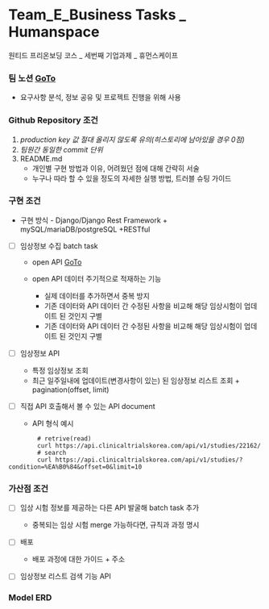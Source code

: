 # Team_E_Business Tasks _ Humanspace
원티드 프리온보딩 코스 _ 세번째 기업과제 _ 휴먼스케이프

### 팀 노션 [GoTo](https://rumbling-olive-af4.notion.site/Humanscape-6dd75da669644994bf73d34941e13735)
- 요구사항 분석, 정보 공유 및 프로젝트 진행을 위해 사용


### Github Repository 조건
1. *production key 값 절대 올리지 않도록 유의(히스토리에 남아있을 경우 0점)*
2. *팀원간 동일한 commit 단위*
3. README.md
    * 개인별 구현 방법과 이유, 어려웠던 점에 대해 간략히 서술
    * 누구나 따라 할 수 있을 정도의 자세한 실행 방법, 트러블 슈팅 가이드

### 구현 조건 
* 구현 방식 - Django/Django Rest Framework + mySQL/mariaDB/postgreSQL +RESTful

- [ ] 임상정보 수집 batch task
    * open API 
[GoTo](https://www.data.go.kr/data/3074271/fileData.do#/API)


    * open API 데이터 주기적으로 적재하는 기능
        * 실제 데이터를 추가하면서 중복 방지
        * 기존 데이터와 API 데이터 간 수정된 사항을 비교해 해당 임상시험이 업데이트 된 것인지 구별
        * 기존 데이터와 API 데이터 간 수정된 사항을 비교해 해당 임상시험이 업데이트 된 것인지 구별

- [ ] 임상정보 API
    * 특정 임상정보 조회
    * 최근 일주일내에 업데이트(변경사항이 있는) 된 임상정보 리스트 조회 + pagination(offset, limit)

- [ ] 직접 API 호출해서 볼 수 있는 API document
    * API 형식 예시
~~~
        # retrive(read)
        curl https://api.clinicaltrialskorea.com/api/v1/studies/22162/
        # search
        curl https://api.clinicaltrialskorea.com/api/v1/studies/?condition=%EA%B0%84&offset=0&limit=10
~~~

### 가산점 조건
- [ ] 임상 시험 정보를 제공하는 다른 API 발굴해 batch task 추가
    * 중복되는 임상 시험 merge 가능하다면, 규칙과 과정 명시
- [ ] 배포
    * 배포 과정에 대한 가이드 + 주소
- [ ] 임상정보 리스트 검색 기능 API


### Model ERD
